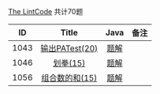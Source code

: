 
[The LintCode](https://www.patest.cn/contests/pat-b-practise)
共计70题


|  ID  | Title                               |                Java                | 备注                       |
| :--: | :----------------------------------: | :--------------------------------------: | :-----------------------: |
| 1043 |   [输出PATest(20)](https://www.patest.cn/contests/pat-b-practise/1043)                    | [题解](https://github.com/ccccqyc/Algorithm/blob/master/PAT/BasicLevel/P1046.java) |                    |
| 1046 |   [划拳(15)](https://www.patest.cn/contests/pat-b-practise/1046)                       | [题解](https://github.com/ccccqyc/Algorithm/blob/master/PAT/BasicLevel/P1046.java) |                    |
| 1056 |  [组合数的和(15)](https://www.patest.cn/contests/pat-b-practise/1056)                      | [题解](https://github.com/ccccqyc/Algorithm/blob/master/PAT/BasicLevel/P1056.java) |                    |

